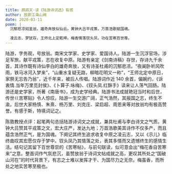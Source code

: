 ```yaml
---
title: 鹧鸪天·读《陆游诗词选》有感
author: 放歌江海山阙
date: 2020-03-11
poem: |
  沉郁悲凉如圣翁，雄奇奔放似仙云。黄钟大吕平戎策，万首浩歌赋国魂。

  凌云志、梦犹存，王师北上定乾坤。梅香情落钗头凤，功在苦寒百世尊。
---
```


陆游，字务观，号放翁。南宋文学家、史学家、爱国诗人。陆游一生沉浮官场，涉足军旅，献平戎策，志在收复中原。陆游有亲定《剑南诗稿》存世，存诗九千余首，其诗作既有诗仙李白的雄奇奔放，又有诗圣杜甫的沉郁悲凉。“夜阑卧听风吹雨，铁马冰河入梦来”，“山重水复疑无路，柳暗花明又一称”，“王师北定中原日，家祭无忘告乃翁”，近千年来，被后人传唱。陆游词作近 140 余首，偏婉约，《诉衷情.当年万里觅封侯》、《卜算子.咏梅》、《钗头凤.红酥手》读来让人荡气回肠。陆游还是史学家，所著《南唐书》，成为史学经典。陆游书法成就艳冠当时和后世，传世巜苦寒贴》令人惊叹。陆游一生交游广阔，正气浩然，其报国之志，终生不渝。后世大家杨慎、朱熹、杨万里、刘克庄、梁启超、周恩来等对放翁均有极高赞誉。有感于斯，特填词记之。

陈敦教授点评：起笔两句总括陆游诗词文之成就，兼具杜甫与李白诗文之气质。黄钟大吕赞其平戎策之文，宏大庄严，发达九地；万首浩歌美其诗作不仅多产，而且蕴含浩然正气，是为国魂。下阕记其终生追求收复中原之凌云志，又以《示儿》临终曲叹其宏愿仅存于梦中。钗头凤乃其情落之处，表其多情而又遗憾终生的感情生活。结句记其留下百世尊崇的《苦寒帖》，与前句联读，似可意会出“梅花香自苦寒来”之意。整首词作气氛悲沉，虽赞放翁于诗词文帖成就之高，更叹其所处之“国破山河在”的时代背景下，有志之士难以发挥才干、为国尽力之无奈。梅虽香，而所处之地实苦寒至极也。
